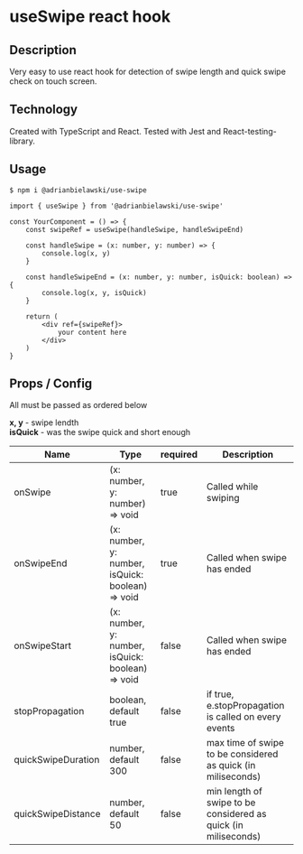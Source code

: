 # useSwipe react hook

## Description

Very easy to use react hook for detection of swipe length and quick swipe check on touch screen.

## Technology

Created with TypeScript and React. Tested with Jest and React-testing-library.

## Usage

`$ npm i @adrianbielawski/use-swipe`

```tsx
import { useSwipe } from '@adrianbielawski/use-swipe'

const YourComponent = () => {
    const swipeRef = useSwipe(handleSwipe, handleSwipeEnd)

    const handleSwipe = (x: number, y: number) => {
        console.log(x, y)
    }
        
    const handleSwipeEnd = (x: number, y: number, isQuick: boolean) => {
        console.log(x, y, isQuick)
    }

    return (
        <div ref={swipeRef}>
            your content here
        </div>
    )
}
```

## Props / Config

All must be passed as ordered below

**x, y** - swipe lendth \
**isQuick** - was the swipe quick and short enough

| Name                 | Type                                                  | required | Description |
| -------------------- | ----------------------------------------------------- | -------- | ----------- |
| onSwipe              | (x: number, y: number) => void                        | true     | Called while swiping |
| onSwipeEnd           | (x: number, y: number, isQuick: boolean) => void      | true     | Called when swipe has ended |
| onSwipeStart         | (x: number, y: number, isQuick: boolean) => void      | false    | Called when swipe has ended |
| stopPropagation      | boolean, default true                                 | false    | if true, e.stopPropagation is called on every events |
| quickSwipeDuration   | number, default 300                                   | false    | max time of swipe to be considered as quick (in miliseconds) |
| quickSwipeDistance   | number, default 50                                    | false    | min length of swipe to be considered as quick (in miliseconds) |
